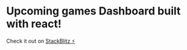 # Upcoming games Dashboard built with react!


Check it out on  [StackBlitz ⚡️](https://react-dipxug.stackblitz.io/)